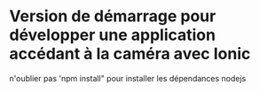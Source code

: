# Version de démarrage pour développer une application accédant à la caméra avec Ionic

n'oublier pas 'npm install" pour installer les dépendances nodejs
